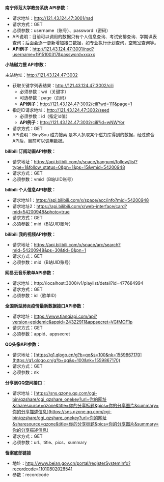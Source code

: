 **南宁师范大学教务系统 API参数：**

- 请求地址：<http://121.43.124.47:3001/nsd>
- 请求方式：GET
- 必须参数：username（账号）、password（密码）
- API说明：目前可以调用的数据只有个人信息查询、考试安排查询、学期课表查询；后面会逐一更新增加接口数据，如专业执行计划查询，空教室查询等。
- **API例子**：<http://121.43.124.47:3001/nsd?username=1915100317&password=xxxxx>



**小陆磁力搜 API参数：**

主站地址：http://121.43.124.47:3002

- 获取关键字列表结果：<http://121.43.124.47:3002/cili>
  - 必须参数：wd（关键字）
  - 可选参数：page（页码）
  - **API例子**：<http://121.43.124.47:3002/cili?wd=111&page=1>
- 指定ID请求地址：<http://121.43.124.47:3002/seed>
  - 必须参数：id（指定id值）
  - **API例子**：<http://121.43.124.47:3002/cili?id=wNWYor>
- 请求方式：GET
- API说明：BinySou 磁力搜索 是本人扒取某个磁力库得到的数据，经过整合API后，目前可以调用数据。



**bilibili 订阅动画API参数：**

- 请求地址：https://api.bilibili.com/x/space/bangumi/follow/list?type=1&follow_status=0&pn=1&ps=15&vmid=54200948
- 请求方式：GET
- 必须参数：vmid（B站UID账号）



**bilibili 个人信息API参数：**

- 请求地址1：https://api.bilibili.com/x/space/acc/info?mid=54200948
- 请求地址2：https://api.bilibili.com/x/web-interface/card?mid=54200948&photo=true
- 请求方式：GET
- 必须参数：mid（B站UID账号）



**bilibili 我的视频API参数：**

- 请求地址：https://api.bilibili.com/x/space/arc/search?mid=54200948&ps=30&tid=0&pn=1
- 请求方式：GET
- 必须参数：mid（B站UID账号）



**网易云音乐歌单API参数：**

- 请求地址：http://localhost:3000/v1/playlist/detail?id=477684994
- 请求方式：GET
- 必须参数：id（歌单ID）



**全国新型肺炎疫情最新数据接口API参数：**

- 请求地址：https://www.tianqiapi.com/api?version=epidemic&appid=24322911&appsecret=VGfMOF1p
- 请求方式：GET
- 必须参数：appid、appsecret



**QQ头像API参数：**

- 请求地址：[https://q1.qlogo.cn/g?b=qq&s=100&nk=1559867170](https://q1.qlogo.cn/g?b=qq&s=100&nk=1559867170)
- 请求方式：GET
- 必须参数：nk



**分享到QQ空间接口**：

- 请求地址：[https://sns.qzone.qq.com/cgi-bin/qzshare/cgi_qzshare_onekey?url=你的网址&sharesource=qzone&title=你的分享标题&pics=你的分享图片&summary=你的分享描述信息](https://sns.qzone.qq.com/cgi-bin/qzshare/cgi_qzshare_onekey?url=你的网址&sharesource=qzone&title=你的分享标题&pics=你的分享图片&summary=你的分享描述信息)
- 请求方式：GET
- 必须参数：url、title、pics、summary



**备案底部链接**

- 地址：http://www.beian.gov.cn/portal/registerSystemInfo?recordcode=11010802028541
- 参数：recordcode